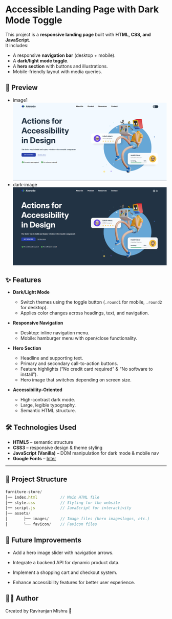 
# Accessible Landing Page with Dark Mode Toggle

This project is a **responsive landing page** built with **HTML, CSS, and JavaScript**.  
It includes:
- A responsive **navigation bar** (desktop + mobile).
- A **dark/light mode toggle**.
- A **hero section** with buttons and illustrations.
- Mobile-friendly layout with media queries.

## 📸 Preview
- image1
![](./assets/image.png)
- dark-image
![](./assets/daek-image-pc.png)
## ✨ Features
- **Dark/Light Mode**
  - Switch themes using the toggle button (`.round1` for mobile, `.round2` for desktop).
  - Applies color changes across headings, text, and navigation.

- **Responsive Navigation**
  - Desktop: inline navigation menu.
  - Mobile: hamburger menu with open/close functionality.

- **Hero Section**
  - Headline and supporting text.
  - Primary and secondary call-to-action buttons.
  - Feature highlights (“No credit card required” & “No software to install”).
  - Hero image that switches depending on screen size.

- **Accessibility-Oriented**
  - High-contrast dark mode.
  - Large, legible typography.
  - Semantic HTML structure.

## 🛠️ Technologies Used

- **HTML5** – semantic structure
- **CSS3** – responsive design & theme styling
- **JavaScript (Vanilla)** – DOM manipulation for dark mode & mobile nav
- **Google Fonts** – [Inter](https://fonts.google.com/specimen/Inter)

---
## 📂 Project Structure
```js
furniture-store/
│── index.html          // Main HTML file
│── style.css           // Styling for the website
│── script.js           // JavaScript for interactivity
│── assets/
│       ├── images/     // Image files (hero imageslogos, etc.)
│       └── favicon/    // Favicon files
```

## 📌 Future Improvements





- Add a hero image slider with navigation arrows.



- Integrate a backend API for dynamic product data.



- Implement a shopping cart and checkout system.



- Enhance accessibility features for better user experience.

## 👨‍💻 Author

Created by Raviranjan Mishra 🚀
